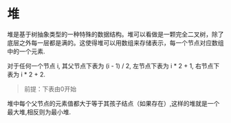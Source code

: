 # 堆

堆是基于树抽象类型的一种特殊的数据结构。堆可以看做是一颗完全二叉树，除了底层之外每一层都是满的。这使得堆可以用数组来存储表示，每一个节点对应数组中的一个元素.

对于任何一个节点 i, 其父节点下表为 (i - 1) / 2, 左节点下表为 i * 2 + 1, 右节点下表为 i * 2 + 2.

> 前提：下表由0开始

堆中每个父节点的元素值都大于等于其孩子结点（如果存在）,这样的堆就是一个最大堆,相反则为最小堆.

